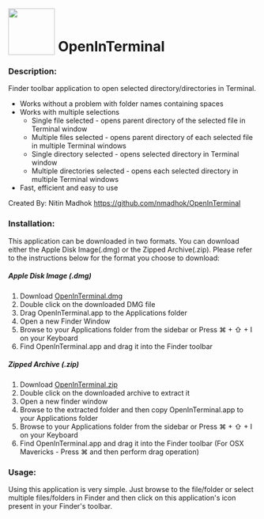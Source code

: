 <img src="https://raw.github.com/nmadhok/OpenInTerminal/master/.images/Icon.png" height="94px" width="94px" valign="bottom"/> OpenInTerminal
==============

### Description:
Finder toolbar application to open selected directory/directories in Terminal.
 * Works without a problem with folder names containing spaces
 * Works with multiple selections
   * Single file selected - opens parent directory of the selected file in Terminal window
   * Multiple files selected - opens parent directory of each selected file in multiple Terminal windows
   * Single directory selected - opens selected directory in Terminal window
   * Multiple directories selected - opens each selected directory in multiple Terminal windows
 * Fast, efficient and easy to use

Created By: Nitin Madhok
https://github.com/nmadhok/OpenInTerminal

### Installation: 
This application can be downloaded in two formats. You can download either the Apple Disk Image(.dmg) or the Zipped Archive(.zip). Please refer to the instructions below for the format you choose to download:

##### Apple Disk Image (.dmg)
 1. Download [OpenInTerminal.dmg](http://)
 2. Double click on the downloaded DMG file
 3. Drag OpenInTerminal.app to the Applications folder
 4. Open a new Finder Window
 5. Browse to your Applications folder from the sidebar or Press ⌘ + ⇧ + I on your Keyboard
 6. Find OpenInTerminal.app and drag it into the Finder toolbar

##### Zipped Archive (.zip)
 1. Download [OpenInTerminal.zip](http://)
 2. Double click on the downloaded archive to extract it
 3. Open a new finder window 
 4. Browse to the extracted folder and then copy OpenInTerminal.app to your Applications folder
 5. Browse to your Applications folder from the sidebar or Press ⌘ + ⇧ + I on your Keyboard
 6. Find OpenInTerminal.app and drag it into the Finder toolbar (For OSX Mavericks - Press ⌘ and then perform drag operation)

### Usage:
Using this application is very simple. Just browse to the file/folder or select multiple files/folders in Finder and then click on this application's icon present in your Finder's toolbar. 
